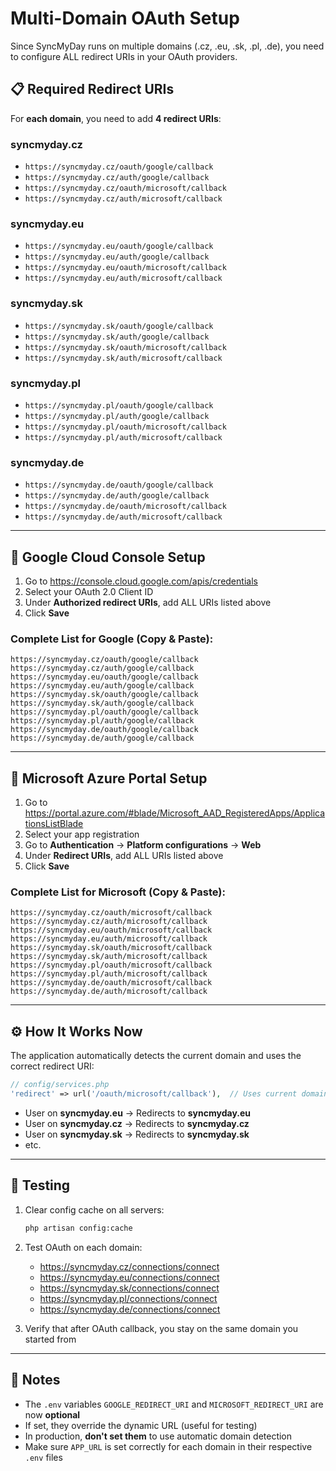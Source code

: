 # Multi-Domain OAuth Setup

Since SyncMyDay runs on multiple domains (.cz, .eu, .sk, .pl, .de), you need to configure ALL redirect URIs in your OAuth providers.

## 📋 Required Redirect URIs

For **each domain**, you need to add **4 redirect URIs**:

### syncmyday.cz

- `https://syncmyday.cz/oauth/google/callback`
- `https://syncmyday.cz/auth/google/callback`
- `https://syncmyday.cz/oauth/microsoft/callback`
- `https://syncmyday.cz/auth/microsoft/callback`

### syncmyday.eu

- `https://syncmyday.eu/oauth/google/callback`
- `https://syncmyday.eu/auth/google/callback`
- `https://syncmyday.eu/oauth/microsoft/callback`
- `https://syncmyday.eu/auth/microsoft/callback`

### syncmyday.sk

- `https://syncmyday.sk/oauth/google/callback`
- `https://syncmyday.sk/auth/google/callback`
- `https://syncmyday.sk/oauth/microsoft/callback`
- `https://syncmyday.sk/auth/microsoft/callback`

### syncmyday.pl

- `https://syncmyday.pl/oauth/google/callback`
- `https://syncmyday.pl/auth/google/callback`
- `https://syncmyday.pl/oauth/microsoft/callback`
- `https://syncmyday.pl/auth/microsoft/callback`

### syncmyday.de

- `https://syncmyday.de/oauth/google/callback`
- `https://syncmyday.de/auth/google/callback`
- `https://syncmyday.de/oauth/microsoft/callback`
- `https://syncmyday.de/auth/microsoft/callback`

---

## 🔵 Google Cloud Console Setup

1. Go to https://console.cloud.google.com/apis/credentials
2. Select your OAuth 2.0 Client ID
3. Under **Authorized redirect URIs**, add ALL URIs listed above
4. Click **Save**

### Complete List for Google (Copy & Paste):

```
https://syncmyday.cz/oauth/google/callback
https://syncmyday.cz/auth/google/callback
https://syncmyday.eu/oauth/google/callback
https://syncmyday.eu/auth/google/callback
https://syncmyday.sk/oauth/google/callback
https://syncmyday.sk/auth/google/callback
https://syncmyday.pl/oauth/google/callback
https://syncmyday.pl/auth/google/callback
https://syncmyday.de/oauth/google/callback
https://syncmyday.de/auth/google/callback
```

---

## 🔷 Microsoft Azure Portal Setup

1. Go to https://portal.azure.com/#blade/Microsoft_AAD_RegisteredApps/ApplicationsListBlade
2. Select your app registration
3. Go to **Authentication** → **Platform configurations** → **Web**
4. Under **Redirect URIs**, add ALL URIs listed above
5. Click **Save**

### Complete List for Microsoft (Copy & Paste):

```
https://syncmyday.cz/oauth/microsoft/callback
https://syncmyday.cz/auth/microsoft/callback
https://syncmyday.eu/oauth/microsoft/callback
https://syncmyday.eu/auth/microsoft/callback
https://syncmyday.sk/oauth/microsoft/callback
https://syncmyday.sk/auth/microsoft/callback
https://syncmyday.pl/oauth/microsoft/callback
https://syncmyday.pl/auth/microsoft/callback
https://syncmyday.de/oauth/microsoft/callback
https://syncmyday.de/auth/microsoft/callback
```

---

## ⚙️ How It Works Now

The application automatically detects the current domain and uses the correct redirect URI:

```php
// config/services.php
'redirect' => url('/oauth/microsoft/callback'),  // Uses current domain!
```

- User on **syncmyday.eu** → Redirects to **syncmyday.eu**
- User on **syncmyday.cz** → Redirects to **syncmyday.cz**
- User on **syncmyday.sk** → Redirects to **syncmyday.sk**
- etc.

---

## 🧪 Testing

1. Clear config cache on all servers:

   ```bash
   php artisan config:cache
   ```

2. Test OAuth on each domain:

   - https://syncmyday.cz/connections/connect
   - https://syncmyday.eu/connections/connect
   - https://syncmyday.sk/connections/connect
   - https://syncmyday.pl/connections/connect
   - https://syncmyday.de/connections/connect

3. Verify that after OAuth callback, you stay on the same domain you started from

---

## 📝 Notes

- The `.env` variables `GOOGLE_REDIRECT_URI` and `MICROSOFT_REDIRECT_URI` are now **optional**
- If set, they override the dynamic URL (useful for testing)
- In production, **don't set them** to use automatic domain detection
- Make sure `APP_URL` is set correctly for each domain in their respective `.env` files
